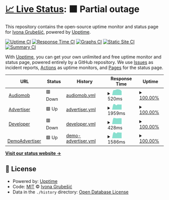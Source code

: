 # [📈 Live Status](https://iGrubesic.github.io/expert-disco): <!--live status--> **🟧 Partial outage**

This repository contains the open-source uptime monitor and status page for [Ivona Grubešić](https://iGrubesic.github.io/expert-disco), powered by [Upptime](https://github.com/upptime/upptime).

[![Uptime CI](https://github.com/iGrubesic/expert-disco/workflows/Uptime%20CI/badge.svg)](https://github.com/iGrubesic/expert-disco/actions?query=workflow%3A%22Uptime+CI%22)
[![Response Time CI](https://github.com/iGrubesic/expert-disco/workflows/Response%20Time%20CI/badge.svg)](https://github.com/iGrubesic/expert-disco/actions?query=workflow%3A%22Response+Time+CI%22)
[![Graphs CI](https://github.com/iGrubesic/expert-disco/workflows/Graphs%20CI/badge.svg)](https://github.com/iGrubesic/expert-disco/actions?query=workflow%3A%22Graphs+CI%22)
[![Static Site CI](https://github.com/iGrubesic/expert-disco/workflows/Static%20Site%20CI/badge.svg)](https://github.com/iGrubesic/expert-disco/actions?query=workflow%3A%22Static+Site+CI%22)
[![Summary CI](https://github.com/iGrubesic/expert-disco/workflows/Summary%20CI/badge.svg)](https://github.com/iGrubesic/expert-disco/actions?query=workflow%3A%22Summary+CI%22)

With [Upptime](https://upptime.js.org), you can get your own unlimited and free uptime monitor and status page, powered entirely by a GitHub repository. We use [Issues](https://github.com/iGrubesic/expert-disco/issues) as incident reports, [Actions](https://github.com/iGrubesic/expert-disco/actions) as uptime monitors, and [Pages](https://iGrubesic.github.io/expert-disco) for the status page.

<!--start: status pages-->
<!-- This summary is generated by Upptime (https://github.com/upptime/upptime) -->
<!-- Do not edit this manually, your changes will be overwritten -->
<!-- prettier-ignore -->
| URL | Status | History | Response Time | Uptime |
| --- | ------ | ------- | ------------- | ------ |
| <img alt="" src="assets/favicon.ico" height="13"> [Audiomob](https://audiomob.io/) | 🟥 Down | [audiomob.yml](https://github.com/iGrubesic/expert-disco/commits/HEAD/history/audiomob.yml) | <details><summary><img alt="Response time graph" src="./graphs/audiomob/response-time-week.png" height="20"> 520ms</summary><br><a href="https://iGrubesic.github.io/expert-disco/history/audiomob"><img alt="Response time 407" src="https://img.shields.io/endpoint?url=https%3A%2F%2Fraw.githubusercontent.com%2FiGrubesic%2Fexpert-disco%2FHEAD%2Fapi%2Faudiomob%2Fresponse-time.json"></a><br><a href="https://iGrubesic.github.io/expert-disco/history/audiomob"><img alt="24-hour response time 323" src="https://img.shields.io/endpoint?url=https%3A%2F%2Fraw.githubusercontent.com%2FiGrubesic%2Fexpert-disco%2FHEAD%2Fapi%2Faudiomob%2Fresponse-time-day.json"></a><br><a href="https://iGrubesic.github.io/expert-disco/history/audiomob"><img alt="7-day response time 520" src="https://img.shields.io/endpoint?url=https%3A%2F%2Fraw.githubusercontent.com%2FiGrubesic%2Fexpert-disco%2FHEAD%2Fapi%2Faudiomob%2Fresponse-time-week.json"></a><br><a href="https://iGrubesic.github.io/expert-disco/history/audiomob"><img alt="30-day response time 470" src="https://img.shields.io/endpoint?url=https%3A%2F%2Fraw.githubusercontent.com%2FiGrubesic%2Fexpert-disco%2FHEAD%2Fapi%2Faudiomob%2Fresponse-time-month.json"></a><br><a href="https://iGrubesic.github.io/expert-disco/history/audiomob"><img alt="1-year response time 407" src="https://img.shields.io/endpoint?url=https%3A%2F%2Fraw.githubusercontent.com%2FiGrubesic%2Fexpert-disco%2FHEAD%2Fapi%2Faudiomob%2Fresponse-time-year.json"></a></details> | <details><summary><a href="https://iGrubesic.github.io/expert-disco/history/audiomob">100.00%</a></summary><a href="https://iGrubesic.github.io/expert-disco/history/audiomob"><img alt="All-time uptime 99.99%" src="https://img.shields.io/endpoint?url=https%3A%2F%2Fraw.githubusercontent.com%2FiGrubesic%2Fexpert-disco%2FHEAD%2Fapi%2Faudiomob%2Fuptime.json"></a><br><a href="https://iGrubesic.github.io/expert-disco/history/audiomob"><img alt="24-hour uptime 99.99%" src="https://img.shields.io/endpoint?url=https%3A%2F%2Fraw.githubusercontent.com%2FiGrubesic%2Fexpert-disco%2FHEAD%2Fapi%2Faudiomob%2Fuptime-day.json"></a><br><a href="https://iGrubesic.github.io/expert-disco/history/audiomob"><img alt="7-day uptime 100.00%" src="https://img.shields.io/endpoint?url=https%3A%2F%2Fraw.githubusercontent.com%2FiGrubesic%2Fexpert-disco%2FHEAD%2Fapi%2Faudiomob%2Fuptime-week.json"></a><br><a href="https://iGrubesic.github.io/expert-disco/history/audiomob"><img alt="30-day uptime 100.00%" src="https://img.shields.io/endpoint?url=https%3A%2F%2Fraw.githubusercontent.com%2FiGrubesic%2Fexpert-disco%2FHEAD%2Fapi%2Faudiomob%2Fuptime-month.json"></a><br><a href="https://iGrubesic.github.io/expert-disco/history/audiomob"><img alt="1-year uptime 99.99%" src="https://img.shields.io/endpoint?url=https%3A%2F%2Fraw.githubusercontent.com%2FiGrubesic%2Fexpert-disco%2FHEAD%2Fapi%2Faudiomob%2Fuptime-year.json"></a></details>
| <img alt="" src="https://favicons.githubusercontent.com/advertiser.audiomob.io" height="13"> [Advertiser](http://advertiser.audiomob.io/) | 🟩 Up | [advertiser.yml](https://github.com/iGrubesic/expert-disco/commits/HEAD/history/advertiser.yml) | <details><summary><img alt="Response time graph" src="./graphs/advertiser/response-time-week.png" height="20"> 1959ms</summary><br><a href="https://iGrubesic.github.io/expert-disco/history/advertiser"><img alt="Response time 1354" src="https://img.shields.io/endpoint?url=https%3A%2F%2Fraw.githubusercontent.com%2FiGrubesic%2Fexpert-disco%2FHEAD%2Fapi%2Fadvertiser%2Fresponse-time.json"></a><br><a href="https://iGrubesic.github.io/expert-disco/history/advertiser"><img alt="24-hour response time 1973" src="https://img.shields.io/endpoint?url=https%3A%2F%2Fraw.githubusercontent.com%2FiGrubesic%2Fexpert-disco%2FHEAD%2Fapi%2Fadvertiser%2Fresponse-time-day.json"></a><br><a href="https://iGrubesic.github.io/expert-disco/history/advertiser"><img alt="7-day response time 1959" src="https://img.shields.io/endpoint?url=https%3A%2F%2Fraw.githubusercontent.com%2FiGrubesic%2Fexpert-disco%2FHEAD%2Fapi%2Fadvertiser%2Fresponse-time-week.json"></a><br><a href="https://iGrubesic.github.io/expert-disco/history/advertiser"><img alt="30-day response time 1797" src="https://img.shields.io/endpoint?url=https%3A%2F%2Fraw.githubusercontent.com%2FiGrubesic%2Fexpert-disco%2FHEAD%2Fapi%2Fadvertiser%2Fresponse-time-month.json"></a><br><a href="https://iGrubesic.github.io/expert-disco/history/advertiser"><img alt="1-year response time 1354" src="https://img.shields.io/endpoint?url=https%3A%2F%2Fraw.githubusercontent.com%2FiGrubesic%2Fexpert-disco%2FHEAD%2Fapi%2Fadvertiser%2Fresponse-time-year.json"></a></details> | <details><summary><a href="https://iGrubesic.github.io/expert-disco/history/advertiser">100.00%</a></summary><a href="https://iGrubesic.github.io/expert-disco/history/advertiser"><img alt="All-time uptime 99.99%" src="https://img.shields.io/endpoint?url=https%3A%2F%2Fraw.githubusercontent.com%2FiGrubesic%2Fexpert-disco%2FHEAD%2Fapi%2Fadvertiser%2Fuptime.json"></a><br><a href="https://iGrubesic.github.io/expert-disco/history/advertiser"><img alt="24-hour uptime 100.00%" src="https://img.shields.io/endpoint?url=https%3A%2F%2Fraw.githubusercontent.com%2FiGrubesic%2Fexpert-disco%2FHEAD%2Fapi%2Fadvertiser%2Fuptime-day.json"></a><br><a href="https://iGrubesic.github.io/expert-disco/history/advertiser"><img alt="7-day uptime 100.00%" src="https://img.shields.io/endpoint?url=https%3A%2F%2Fraw.githubusercontent.com%2FiGrubesic%2Fexpert-disco%2FHEAD%2Fapi%2Fadvertiser%2Fuptime-week.json"></a><br><a href="https://iGrubesic.github.io/expert-disco/history/advertiser"><img alt="30-day uptime 100.00%" src="https://img.shields.io/endpoint?url=https%3A%2F%2Fraw.githubusercontent.com%2FiGrubesic%2Fexpert-disco%2FHEAD%2Fapi%2Fadvertiser%2Fuptime-month.json"></a><br><a href="https://iGrubesic.github.io/expert-disco/history/advertiser"><img alt="1-year uptime 99.99%" src="https://img.shields.io/endpoint?url=https%3A%2F%2Fraw.githubusercontent.com%2FiGrubesic%2Fexpert-disco%2FHEAD%2Fapi%2Fadvertiser%2Fuptime-year.json"></a></details>
| <img alt="" src="https://favicons.githubusercontent.com/developer.audiomob.io" height="13"> [Developer](https://developer.audiomob.io/) | 🟥 Down | [developer.yml](https://github.com/iGrubesic/expert-disco/commits/HEAD/history/developer.yml) | <details><summary><img alt="Response time graph" src="./graphs/developer/response-time-week.png" height="20"> 428ms</summary><br><a href="https://iGrubesic.github.io/expert-disco/history/developer"><img alt="Response time 307" src="https://img.shields.io/endpoint?url=https%3A%2F%2Fraw.githubusercontent.com%2FiGrubesic%2Fexpert-disco%2FHEAD%2Fapi%2Fdeveloper%2Fresponse-time.json"></a><br><a href="https://iGrubesic.github.io/expert-disco/history/developer"><img alt="24-hour response time 329" src="https://img.shields.io/endpoint?url=https%3A%2F%2Fraw.githubusercontent.com%2FiGrubesic%2Fexpert-disco%2FHEAD%2Fapi%2Fdeveloper%2Fresponse-time-day.json"></a><br><a href="https://iGrubesic.github.io/expert-disco/history/developer"><img alt="7-day response time 428" src="https://img.shields.io/endpoint?url=https%3A%2F%2Fraw.githubusercontent.com%2FiGrubesic%2Fexpert-disco%2FHEAD%2Fapi%2Fdeveloper%2Fresponse-time-week.json"></a><br><a href="https://iGrubesic.github.io/expert-disco/history/developer"><img alt="30-day response time 433" src="https://img.shields.io/endpoint?url=https%3A%2F%2Fraw.githubusercontent.com%2FiGrubesic%2Fexpert-disco%2FHEAD%2Fapi%2Fdeveloper%2Fresponse-time-month.json"></a><br><a href="https://iGrubesic.github.io/expert-disco/history/developer"><img alt="1-year response time 307" src="https://img.shields.io/endpoint?url=https%3A%2F%2Fraw.githubusercontent.com%2FiGrubesic%2Fexpert-disco%2FHEAD%2Fapi%2Fdeveloper%2Fresponse-time-year.json"></a></details> | <details><summary><a href="https://iGrubesic.github.io/expert-disco/history/developer">100.00%</a></summary><a href="https://iGrubesic.github.io/expert-disco/history/developer"><img alt="All-time uptime 99.96%" src="https://img.shields.io/endpoint?url=https%3A%2F%2Fraw.githubusercontent.com%2FiGrubesic%2Fexpert-disco%2FHEAD%2Fapi%2Fdeveloper%2Fuptime.json"></a><br><a href="https://iGrubesic.github.io/expert-disco/history/developer"><img alt="24-hour uptime 99.99%" src="https://img.shields.io/endpoint?url=https%3A%2F%2Fraw.githubusercontent.com%2FiGrubesic%2Fexpert-disco%2FHEAD%2Fapi%2Fdeveloper%2Fuptime-day.json"></a><br><a href="https://iGrubesic.github.io/expert-disco/history/developer"><img alt="7-day uptime 100.00%" src="https://img.shields.io/endpoint?url=https%3A%2F%2Fraw.githubusercontent.com%2FiGrubesic%2Fexpert-disco%2FHEAD%2Fapi%2Fdeveloper%2Fuptime-week.json"></a><br><a href="https://iGrubesic.github.io/expert-disco/history/developer"><img alt="30-day uptime 100.00%" src="https://img.shields.io/endpoint?url=https%3A%2F%2Fraw.githubusercontent.com%2FiGrubesic%2Fexpert-disco%2FHEAD%2Fapi%2Fdeveloper%2Fuptime-month.json"></a><br><a href="https://iGrubesic.github.io/expert-disco/history/developer"><img alt="1-year uptime 99.96%" src="https://img.shields.io/endpoint?url=https%3A%2F%2Fraw.githubusercontent.com%2FiGrubesic%2Fexpert-disco%2FHEAD%2Fapi%2Fdeveloper%2Fuptime-year.json"></a></details>
| <img alt="" src="https://favicons.githubusercontent.com/demo.advertiser.audiomob.io" height="13"> [DemoAdvertiser](https://demo.advertiser.audiomob.io/) | 🟩 Up | [demo-advertiser.yml](https://github.com/iGrubesic/expert-disco/commits/HEAD/history/demo-advertiser.yml) | <details><summary><img alt="Response time graph" src="./graphs/demo-advertiser/response-time-week.png" height="20"> 1586ms</summary><br><a href="https://iGrubesic.github.io/expert-disco/history/demo-advertiser"><img alt="Response time 987" src="https://img.shields.io/endpoint?url=https%3A%2F%2Fraw.githubusercontent.com%2FiGrubesic%2Fexpert-disco%2FHEAD%2Fapi%2Fdemo-advertiser%2Fresponse-time.json"></a><br><a href="https://iGrubesic.github.io/expert-disco/history/demo-advertiser"><img alt="24-hour response time 1592" src="https://img.shields.io/endpoint?url=https%3A%2F%2Fraw.githubusercontent.com%2FiGrubesic%2Fexpert-disco%2FHEAD%2Fapi%2Fdemo-advertiser%2Fresponse-time-day.json"></a><br><a href="https://iGrubesic.github.io/expert-disco/history/demo-advertiser"><img alt="7-day response time 1586" src="https://img.shields.io/endpoint?url=https%3A%2F%2Fraw.githubusercontent.com%2FiGrubesic%2Fexpert-disco%2FHEAD%2Fapi%2Fdemo-advertiser%2Fresponse-time-week.json"></a><br><a href="https://iGrubesic.github.io/expert-disco/history/demo-advertiser"><img alt="30-day response time 1449" src="https://img.shields.io/endpoint?url=https%3A%2F%2Fraw.githubusercontent.com%2FiGrubesic%2Fexpert-disco%2FHEAD%2Fapi%2Fdemo-advertiser%2Fresponse-time-month.json"></a><br><a href="https://iGrubesic.github.io/expert-disco/history/demo-advertiser"><img alt="1-year response time 987" src="https://img.shields.io/endpoint?url=https%3A%2F%2Fraw.githubusercontent.com%2FiGrubesic%2Fexpert-disco%2FHEAD%2Fapi%2Fdemo-advertiser%2Fresponse-time-year.json"></a></details> | <details><summary><a href="https://iGrubesic.github.io/expert-disco/history/demo-advertiser">100.00%</a></summary><a href="https://iGrubesic.github.io/expert-disco/history/demo-advertiser"><img alt="All-time uptime 99.99%" src="https://img.shields.io/endpoint?url=https%3A%2F%2Fraw.githubusercontent.com%2FiGrubesic%2Fexpert-disco%2FHEAD%2Fapi%2Fdemo-advertiser%2Fuptime.json"></a><br><a href="https://iGrubesic.github.io/expert-disco/history/demo-advertiser"><img alt="24-hour uptime 100.00%" src="https://img.shields.io/endpoint?url=https%3A%2F%2Fraw.githubusercontent.com%2FiGrubesic%2Fexpert-disco%2FHEAD%2Fapi%2Fdemo-advertiser%2Fuptime-day.json"></a><br><a href="https://iGrubesic.github.io/expert-disco/history/demo-advertiser"><img alt="7-day uptime 100.00%" src="https://img.shields.io/endpoint?url=https%3A%2F%2Fraw.githubusercontent.com%2FiGrubesic%2Fexpert-disco%2FHEAD%2Fapi%2Fdemo-advertiser%2Fuptime-week.json"></a><br><a href="https://iGrubesic.github.io/expert-disco/history/demo-advertiser"><img alt="30-day uptime 100.00%" src="https://img.shields.io/endpoint?url=https%3A%2F%2Fraw.githubusercontent.com%2FiGrubesic%2Fexpert-disco%2FHEAD%2Fapi%2Fdemo-advertiser%2Fuptime-month.json"></a><br><a href="https://iGrubesic.github.io/expert-disco/history/demo-advertiser"><img alt="1-year uptime 99.99%" src="https://img.shields.io/endpoint?url=https%3A%2F%2Fraw.githubusercontent.com%2FiGrubesic%2Fexpert-disco%2FHEAD%2Fapi%2Fdemo-advertiser%2Fuptime-year.json"></a></details>

<!--end: status pages-->

[**Visit our status website →**](https://iGrubesic.github.io/expert-disco)

## 📄 License

- Powered by: [Upptime](https://github.com/upptime/upptime)
- Code: [MIT](./LICENSE) © [Ivona Grubešić](https://iGrubesic.github.io/expert-disco)
- Data in the `./history` directory: [Open Database License](https://opendatacommons.org/licenses/odbl/1-0/)
